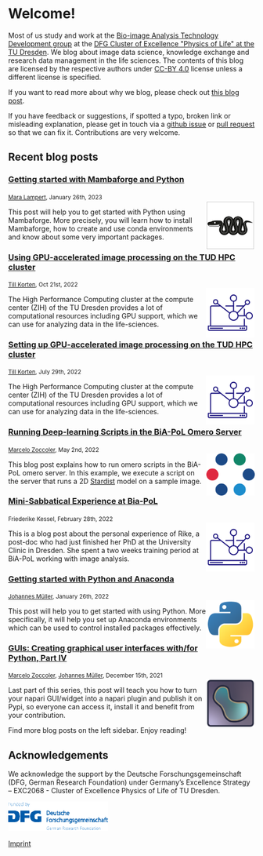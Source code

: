# Welcome!
Most of us study and work at the [Bio-image Analysis Technology Development group](https://physics-of-life.tu-dresden.de/bia) at the [DFG Cluster of Excellence "Physics of Life" at the TU Dresden](https://physics-of-life.tu-dresden.de/).
We blog about image data science, knowledge exchange and research data management in the life sciences. The contents of this blog are licensed by the respective authors under [CC-BY 4.0](https://creativecommons.org/licenses/by/4.0/) license unless a different license is specified.

If you want to read more about why we blog, please check out [this blog post](robert_haase/why_we_blog/readme.md).

If you have feedback or suggestions, if spotted a typo, broken link or misleading explanation, please get in touch via a
[github issue](https://github.com/BiAPoL/blog/issues) or
[pull request](https://github.com/BiAPoL/blog/pulls) so that we can fix it. Contributions are very welcome.

## Recent blog posts

### [Getting started with Mambaforge and Python](mara_lampert/getting_started_with_mambaforge_and_python/readme)
<small>[Mara Lampert](mara_lampert/readme), January 26th, 2023</small><br>
<img src="images/mamba_logo.png" width="100" align="right"><p>This post will help you to get started with Python using Mambaforge. More precisely, you will learn how to install Mambaforge, how to create and use conda environments and know about some very important packages. </p>

### [Using GPU-accelerated image processing on the TUD HPC cluster](till_korten/devbio-napari_cluster/readme)
<small>[Till Korten](till_korten/readme), Oct 21st, 2022</small><br>
<img src="images/2290861_computer_laptop_network_notebook_share_icon.png" width="100" align="right"><p>The High Performance Computing cluster at the compute center (ZIH) of the TU Dresden provides a lot of computational resources including GPU support, which we can use for analyzing data in the life-sciences.</p>

### [Setting up GPU-accelerated image processing on the TUD HPC cluster](till_korten/devbio-napari_cluster_setup/readme)
<small>[Till Korten](till_korten/readme), July 29th, 2022</small><br>
<img src="images/2290861_computer_laptop_network_notebook_share_icon.png" width="100" align="right"><p>The High Performance Computing cluster at the compute center (ZIH) of the TU Dresden provides a lot of computational resources including GPU support, which we can use for analyzing data in the life-sciences.</p>

### [Running Deep-learning Scripts in the BiA-PoL Omero Server](marcelo_zoccoler/omero_scripts/readme)
<small>[Marcelo Zoccoler](marcelo_zoccoler/readme), May 2nd, 2022</small><br>
<img src="images/ome-logomark.png" width="99" align="right"><p>This blog post explains how to run omero scripts in the BiA-PoL omero server. In this example, we execute a script on the server that runs a 2D [Stardist](https://github.com/stardist/stardist) model on a sample image.<p>


### [Mini-Sabbatical Experience at Bia-PoL](marcelo_zoccoler/mini_sabbatical_rike/Readme)
<small>Friederike Kessel, February 28th, 2022</small><br>
<img src="images/2290861_computer_laptop_network_notebook_share_icon.png" width="100" align="right"><p>This is a blog post about the personal experience of Rike, a post-doc who had just finished her PhD at the University Clinic in Dresden. She spent a two weeks training period at BiA-PoL working with image analysis.</p>


### [Getting started with Python and Anaconda](johannes_mueller/anaconda_getting_started/Readme)
<small>[Johannes Müller](johannes_mueller/Readme), January 26th, 2022</small><br>
<img src="images/python_logo.png" width="100" align="right"><p>This post will help you to get started with using Python. More specifically, it will help you set up Anaconda environments which can be used to control installed packages effectively.</p>


### [GUIs: Creating graphical user interfaces with/for Python, Part IV](marcelo_zoccoler/entry_user_interf4/Readme)
<small>[Marcelo Zoccoler](marcelo_zoccoler/readme), [Johannes Müller](/johannes_mueller/Readme), December 15th, 2021</small><br>
<img src="images/napari_logo.png"  width="100" align="right"><p>Last part of this series, this post will teach you how to turn your napari GUI/widget into a napari plugin and publish it on Pypi, so everyone can access it, install it and benefit from your contribution.</p>


Find more blog posts on the left sidebar.
Enjoy reading!

## Acknowledgements
We acknowledge the support by the Deutsche Forschungsgemeinschaft (DFG, German Research Foundation) under Germany’s Excellence Strategy – EXC2068 - Cluster of Excellence Physics of Life of TU Dresden.

<img style="height:60px" src="images/dfg_logo.png">

[Imprint](imprint.md)
